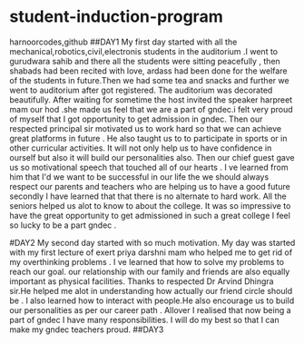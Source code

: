 # student-induction-program
harnoorcodes,github
##DAY1
My first day started with all the mechanical,robotics,civil,electronis students in the auditorium .I went to gurudwara sahib and there all the students were sitting peacefully , then shabads had been recited with love, ardass had been done for the welfare of the students in future.Then we had some tea and snacks and further we went to auditorium after got registered. The auditorium was decorated beautifully. After waiting for sometime the host invited the speaker harpreet mam our hod .she made us feel that we are a part of gndec.i felt very proud of myself that I got opportunity to get admission in gndec.
Then our respected principal sir motivated us to work hard so that we can achieve great platforms in future . He also taught us to to participate in sports or in other curricular activities. It will not only help us to have confidence in ourself but also it will build our personalities also.
Then our chief guest gave us so motivational speech that touched all of our hearts . I ve learned from him that I'd we want to be successful in our life the we should always respect our parents and teachers who are helping us to have a good future secondly I have learned that that there is no alternate to hard work. All the seniors helped us alot to know to about the college. It was so impressive to have the great opportunity to get admissioned in such a great college I feel so lucky to be a part gndec . 

#DAY2
My second day started with so much motivation. My day was started with my first lecture of exert priya darshni mam who helped me to get rid of my overthinking problems . I ve learned that how to solve my problems to reach our goal. our relationship with our family and friends are also equally important as physical facilities. 
Thanks to respected Dr Arvind Dhingra sir.He helped me alot in understanding how actually our friend circle should be . I also learned how to interact with people.He also encourage us to build our personalities as per our career path .
Allover I realised that now being a part of gndec I have many responsibilities. I will do my best so that I can make my gndec teachers proud.
##DAY3
